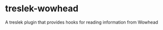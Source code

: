 treslek-wowhead
===============

A treslek plugin that provides hooks for reading information from Wowhead
